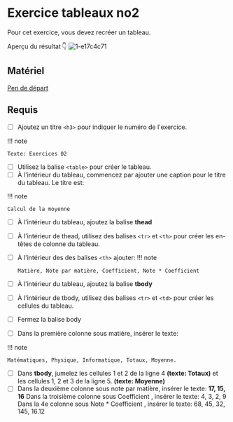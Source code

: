 # Exercice tableaux no2

Pour cet exercice, vous devez recréer un tableau.

Aperçu du résultat 👇
![1-e17c4c71](https://github.com/user-attachments/assets/e7d1d8de-1ee0-4dea-b201-b80d56ffa377)


## Matériel

[Pen de départ](https://codepen.io/tim-momo/pen/qBQGXoq)

## Requis


* [ ] Ajoutez un titre `<h3>` pour indiquer le numéro de l'exercice.

!!! note

    Texte: Exercices 02

* [ ] Utilisez la balise `<table>` pour créer le tableau.
* [ ] À l'intérieur du tableau, commencez par ajouter une caption pour le titre du tableau. Le titre est:

!!! note

    Calcul de la moyenne

* [ ] À l'intérieur du tableau, ajoutez la balise **thead**
* [ ] À l'intérieur de thead, utilisez des balises `<tr>` et `<th>` pour créer les en-têtes de colonne du tableau.
* [ ] À l'intérieur des des balises `<th>` ajouter:
!!! note

      Matière, Note par matière, Coefficient, Note * Coefficient

* [ ] À l'intérieur du tableau, ajoutez la balise **tbody**
* [ ] À l'intérieur de tbody, utilisez des balises `<tr>` et `<td>` pour créer les cellules du tableau.

* [ ] Fermez la balise body
* [ ] Dans la première colonne sous matière, insérer le texte:

!!! note 

    Matématiques, Physique, Informatique, Totaux, Moyenne.

* [ ] Dans **tbody**, jumelez les cellules 1 et 2 de la ligne 4 **(texte: Totaux)** et les cellules 1, 2 et 3 de la ligne 5. **(texte: Moyenne)**
* [ ] Dans la deuxième colonne sous note par matière, insérer le texte: **17, 15, 16**
Dans la troisième colonne sous Coefficient , insérer le texte: 4, 3, 2, 9
Dans la 4e colonne sous Note * Coefficient , insérer le texte: 68, 45, 32, 145, 16.12

